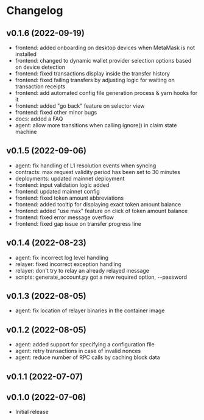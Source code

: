 # Changelog

## v0.1.6 (2022-09-19)

* frontend: added onboarding on desktop devices when MetaMask is not installed
* frontend: changed to dynamic wallet provider selection options based on device detection
* frontend: fixed transactions display inside the transfer history
* frontend: fixed failing transfers by adjusting logic for waiting on transaction receipts
* frontend: add automated config file generation process & yarn hooks for it
* frontend: added "go back" feature on selector view
* frontend: fixed other minor bugs
* docs: added a FAQ
* agent: allow more transitions when calling ignore() in claim state machine

## v0.1.5 (2022-09-06)

* agent: fix handling of L1 resolution events when syncing
* contracts: max request validity period has been set to 30 minutes
* deployments: updated mainnet deployment
* frontend: input validation logic added
* frontend: updated mainnet config
* frontend: fixed token amount abbreviations
* frontend: added tooltip for displaying exact token amount balance
* frontend: added "use max" feature on click of token amount balance
* frontend: fixed error message overflow
* frontend: fixed gap issue on transfer progress line

## v0.1.4 (2022-08-23)

* agent: fix incorrect log level handling
* relayer: fixed incorrect exception handling
* relayer: don't try to relay an already relayed message
* scripts: generate_account.py got a new required option, --password

## v0.1.3 (2022-08-05)

* agent: fix location of relayer binaries in the container image

## v0.1.2 (2022-08-05)

* agent: added support for specifying a configuration file
* agent: retry transactions in case of invalid nonces
* agent: reduce number of RPC calls by caching block data

## v0.1.1 (2022-07-07)

## v0.1.0 (2022-07-06)

* Initial release
